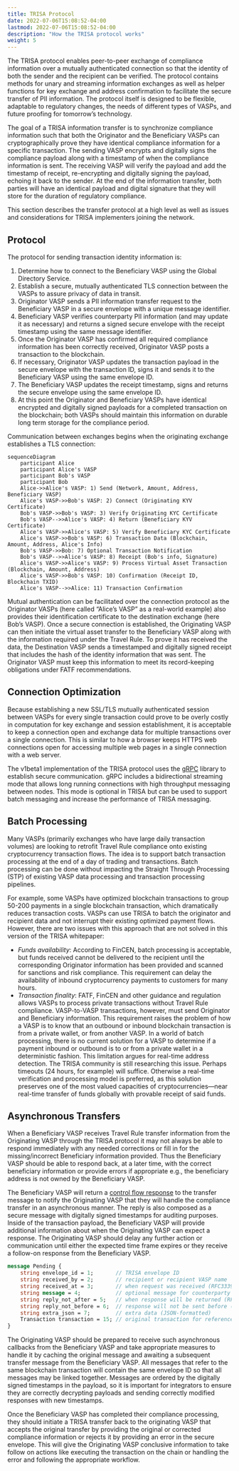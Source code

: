 ```yaml
---
title: TRISA Protocol
date: 2022-07-06T15:08:52-04:00
lastmod: 2022-07-06T15:08:52-04:00
description: "How the TRISA protocol works"
weight: 5
---
```


The TRISA protocol enables peer-to-peer exchange of compliance information over a mutually authenticated connection so that the identity of both the sender and the recipient can be verified. The protocol contains methods for unary and streaming information exchanges as well as helper functions for key exchange and address confirmation to facilitate the secure transfer of PII information. The protocol itself is designed to be flexible, adaptable to regulatory changes, the needs of different types of VASPs, and future proofing for tomorrow’s technology.

The goal of a TRISA information transfer is to synchronize compliance information such that both the Originator and the Beneficiary VASPs can cryptographically prove they have identical compliance information for a specific transaction. The sending VASP encrypts and digitally signs the compliance payload along with a timestamp of when the compliance information is sent. The receiving VASP will verify the payload and add the timestamp of receipt, re-encrypting and digitally signing the payload, echoing it back to the sender. At the end of the information transfer, both parties will have an identical payload and digital signature that they will store for the duration of regulatory compliance.

This section describes the transfer protocol at a high level as well as issues and considerations for TRISA implementers joining the network.

## Protocol

The protocol for sending transaction identity information is:

1. Determine how to connect to the Beneficiary VASP using the Global Directory Service.
2. Establish a secure, mutually authenticated TLS connection between the VASPs to assure privacy of data in transit.
3. Originator VASP sends a PII information transfer request to the Beneficiary VASP in a secure envelope with a unique message identifier.
4. Beneficiary VASP verifies counterparty PII information (and may update it as necessary) and returns a signed secure envelope with the receipt timestamp using the same message identifier.
5. Once the Originator VASP has confirmed all required compliance information has been correctly received, Originator VASP posts a transaction to the blockchain.
6. If necessary, Originator VASP updates the transaction payload in the secure envelope with the transaction ID, signs it and sends it to the Beneficiary VASP using the same envelope ID.
7. The Beneficiary VASP updates the receipt timestamp, signs and returns the secure envelope using the same envelope ID.
8. At this point the Originator and Beneficiary VASPs have identical encrypted and digitally signed payloads for a completed transaction on the blockchain; both VASPs should maintain this information on durable long term storage for the compliance period.

Communication between exchanges begins when the originating exchange establishes a TLS connection:

```mermaid
sequenceDiagram
    participant Alice
    participant Alice's VASP
    participant Bob's VASP
    participant Bob
    Alice->>Alice's VASP: 1) Send (Network, Amount, Address, Beneficiary VASP)
    Alice's VASP->>Bob's VASP: 2) Connect (Originating KYV Certificate)
    Bob's VASP->>Bob's VASP: 3) Verify Originating KYC Certificate
    Bob's VASP-->>Alice's VASP: 4) Return (Beneficiary KYV Certificate)
    Alice's VASP->>Alice's VASP: 5) Verify Beneficiary KYC Certificate
    Alice's VASP->>Bob's VASP: 6) Transaction Data (Blockchain, Amount, Address, Alice's Info)
    Bob's VASP->>Bob: 7) Optional Transaction Notification
    Bob's VASP-->>Alice's VASP: 8) Receipt (Bob's info, Signature)
    Alice's VASP->>Alice's VASP: 9) Process Virtual Asset Transaction (Blockchain, Amount, Address)
    Alice's VASP->>Bob's VASP: 10) Confirmation (Receipt ID, Blockchain TXID)
    Alice's VASP-->>Alice: 11) Transaction Confirmation
```

Mutual authentication can be facilitated over the connection protocol as the Originator VASPs (here called “Alice’s VASP” as a real-world example) also provides their identification certificate to the destination exchange (here Bob’s VASP). Once a secure connection is established, the Originating VASP can then initiate the virtual asset transfer to the Beneficiary VASP along with the information required under the Travel Rule. To prove it has received the data, the Destination VASP sends a timestamped and digitally signed receipt that includes the hash of the identity information that was sent. The Originator VASP must keep this information to meet its record-keeping obligations under FATF recommendations.


## Connection Optimization

Because establishing a new SSL/TLS mutually authenticated session between VASPs for every single transaction could prove to be overly costly in computation for key exchange and session establishment, it is acceptable to keep a connection open and exchange data for multiple transactions over a single connection. This is similar to how a browser keeps HTTPS web connections open for accessing multiple web pages in a single connection with a web server.

The v1beta1 implementation of the TRISA protocol uses the [gRPC](https://grpc.io/) library to establish secure communication. gRPC includes a bidirectional streaming mode that allows long running connections with high throughput messaging between nodes. This mode is optional in TRISA but can be used to support batch messaging and increase the performance of TRISA messaging.

## Batch Processing

Many VASPs (primarily exchanges who have large daily transaction volumes) are looking to retrofit Travel Rule compliance onto existing cryptocurrency transaction flows. The idea is to support batch transaction processing at the end of a day of trading and transactions. Batch processing can be done without impacting the Straight Through Processing (STP) of existing VASP data processing and transaction processing pipelines.

For example, some VASPs have optimized blockchain transactions to group 50-200 payments in a single blockchain transaction, which dramatically reduces transaction costs. VASPs can use TRISA to batch the originator and recipient data and not interrupt their existing optimized payment flows. However, there are two issues with this approach that are not solved in this version of the TRISA whitepaper:

- *Funds availability*: According to FinCEN, batch processing is acceptable, but funds received cannot be delivered to the recipient until the corresponding Originator information has been provided and scanned for sanctions and risk compliance. This requirement can delay the availability of inbound cryptocurrency payments to customers for many hours.
- *Transaction finality*: FATF, FinCEN and other guidance and regulation allows VASPs to process private transactions without Travel Rule compliance. VASP-to-VASP transactions, however, must send Originator and Beneficiary information. This requirement raises the problem of how a VASP is to know that an outbound or inbound blockchain transaction is from a private wallet, or from another VASP. In a world of batch processing, there is no current solution for a VASP to determine if a payment inbound or outbound is to or from a private wallet in a deterministic fashion. This limitation argues for real-time address detection. The TRISA community is still researching this issue. Perhaps timeouts (24 hours, for example) will suffice. Otherwise a real-time verification and processing model is preferred, as this solution preserves one of the most valued capacities of cryptocurrencies—near real-time transfer of funds globally with provable receipt of said funds.

## Asynchronous Transfers

When a Beneficiary VASP receives Travel Rule transfer information from the Originating VASP through the TRISA protocol it may not always be able to respond immediately with any needed corrections or fill in for the missing/incorrect Beneficiary information provided. Thus the Beneficiary VASP should be able to respond back, at a later time, with the correct beneficiary information or provide errors if appropriate e.g., the beneficiary address is not owned by the Beneficiary VASP.

The Beneficiary VASP will return a [control flow response](https://trisa.dev/data-payloads/#a-pending-message) to the transfer message to notify the Originating VASP that they will handle the compliance transfer in an asynchronous manner. The reply is also composed as a secure message with digitally signed timestamps for auditing purposes. Inside of the transaction payload, the Beneficiary VASP will provide additional information about when the Originating VASP can expect a response. The Originating VASP should delay any further action or communication until either the expected time frame expires or they receive a follow-on response from the Beneficiary VASP.

```proto
message Pending {
    string envelope_id = 1;       // TRISA envelope ID
    string received_by = 2;       // recipient or recipient VASP name
    string received_at = 3;       // when request was received (RFC3339)
    string message = 4;           // optional message for counterparty
    string reply_not_after = 5;   // when response will be returned (RFC3339)
    string reply_not_before = 6;  // response will not be sent before (RFC3339)
    string extra_json = 7;        // extra data (JSON-formatted)
    Transaction transaction = 15; // original transaction for reference
}
```

The Originating VASP should be prepared to receive such asynchronous callbacks from the Beneficiary VASP and take appropriate measures to handle it by caching the original message and awaiting a subsequent transfer message from the Beneficiary VASP. All messages that refer to the same blockchain transaction will contain the same envelope ID so that all messages may be linked together. Messages are ordered by the digitally signed timestamps in the payload, so it is important for integrators to ensure they are correctly decrypting payloads and sending correctly modified responses with new timestamps.

Once the Beneficiary VASP has completed their compliance processing, they should initiate a TRISA transfer back to the originating VASP that accepts the original transfer by providing the original or corrected compliance information or rejects it by providing an error in the secure envelope. This will give the Originating VASP conclusive information to take follow on actions like executing the transaction on the chain or handling the error and following the appropriate workflow.